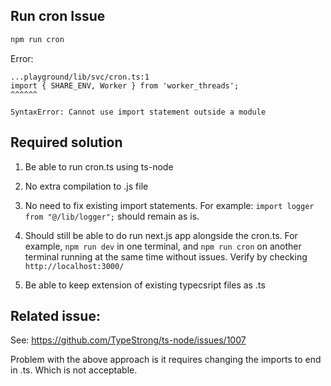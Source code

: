 
## Run cron Issue

```bash
npm run cron
```

Error:

```
...playground/lib/svc/cron.ts:1
import { SHARE_ENV, Worker } from 'worker_threads';
^^^^^^

SyntaxError: Cannot use import statement outside a module
```

## Required solution

1) Be able to run cron.ts using ts-node
2) No extra compilation to .js file 
3) No need to fix existing import statements. For example: `import logger from "@/lib/logger";` should remain as is.

4) Should still be able to do run next.js app alongside the cron.ts. For example, `npm run dev` in one terminal, and `npm run cron` on another terminal running at the same time without issues. Verify by checking `http://localhost:3000/` 

5) Be able to keep extension of existing typecsript files as .ts

## Related issue:

See: https://github.com/TypeStrong/ts-node/issues/1007

Problem with the above approach is it requires changing the imports to end in .ts. Which is not acceptable.